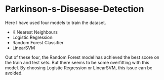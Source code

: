 # Parkinson-s-Disesase-Detection
Here I have used four models to train the dataset.
* K Nearest Neighbours
* Logistic Regression
* Random Forest Classifier
* LinearSVM

Out of these four, the Random Forest model has achieved the best score on the train and test sets. But there seems to be some overfitting with this model.
By choosing Logistic Regression or LinearSVM, this issue can be avoided.
